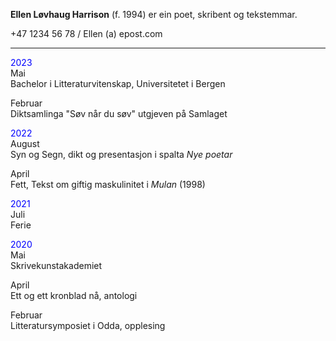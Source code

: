 **Ellen Løvhaug Harrison** (f. 1994) er ein poet, skribent og tekstemmar.  

+47 1234 56 78 / Ellen (a) epost.com   

----

<span style="color:blue">2023</span>  
Mai  
Bachelor i Litteraturvitenskap, Universitetet i Bergen  

Februar  
Diktsamlinga "Søv når du søv" utgjeven på Samlaget  

<span style="color:blue">2022</span>  
August   
Syn og Segn, dikt og presentasjon i spalta *Nye poetar*  
  
April  
Fett, Tekst om giftig maskulinitet i *Mulan* (1998)  
   
<span style="color:blue">2021</span>  
Juli  
Ferie  
  
<span style="color:blue">2020</span>   
Mai  
Skrivekunstakademiet  
  
April  
Ett og ett kronblad nå, antologi  
  
Februar  
Litteratursymposiet i Odda, opplesing
